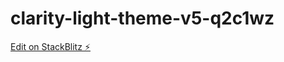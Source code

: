 # clarity-light-theme-v5-q2c1wz

[Edit on StackBlitz ⚡️](https://stackblitz.com/edit/clarity-light-theme-v5-q2c1wz)